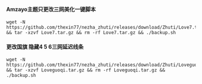 #### Amzayo主题只更改三网美化一键脚本
```
wget -N https://github.com/thexin77/nezha_zhuti/releases/download/Zhuti/Love7.tar.gz && tar -xzvf Love7.tar.gz && rm -rf Love7.tar.gz && ./backup.sh
```
#### 更改国旗 隐藏4 5 6三网延迟线条
```
wget -N https://github.com/thexin77/nezha_zhuti/releases/download/Zhuti/Loveguoqi.tar.gz && tar -xzvf Loveguoqi.tar.gz && rm -rf Loveguoqi.tar.gz && ./backup.sh
```

